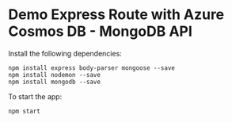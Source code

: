 # Demo Express Route with Azure Cosmos DB - MongoDB API
Install the following dependencies:
```
npm install express body-parser mongoose --save
npm install nodemon --save
npm install mongodb --save
```

To start the app:
```
npm start
```
